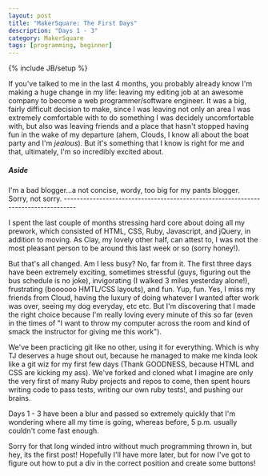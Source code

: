 ```yaml
---
layout: post
title: "MakerSquare: The First Days"
description: "Days 1 - 3"
category: MakerSquare
tags: [programming, beginner]
---
```

{% include JB/setup %}

If you've talked to me in the last 4 months, you probably already know I'm making a huge change in my life: leaving my editing job at an awesome company to become a web programmer/software engineer. It was a big, fairly difficult decision to make, since I was leaving not only an area I was extremely comfortable with to do something I was decidely uncomfortable with, but also was leaving friends and a place that hasn't stopped having fun in the wake of my departure (ahem, Clouds, I know all about the boat party and I'm <em>jealous</em>). But it's something that I know is right for me and that, ultimately, I'm so incredibly excited about.

<h5><em> Aside</em></h5>
I'm a bad blogger...a not concise, wordy, too big for my pants blogger. Sorry, not sorry.
----------------------------------------------------------------------------------

I spent the last couple of months stressing hard core about doing all my prework, which consisted of HTML, CSS, Ruby, Javascript, and jQuery, in addition to moving. As Clay, my lovely other half, can attest to, I was not the most pleasant person to be around this last week or so (sorry honey!).

But that's all changed. Am I less busy? No, far from it. The first three days have been extremely exciting, sometimes stressful (guys, figuring out the bus schedule is no joke), invigorating (I walked 3 miles yesterday alone!), frustrating (boooooo HMTL/CSS layouts), and fun. Yup, fun. Yes, I miss my friends from Cloud, having the luxury of doing whatever I wanted after work was over, seeing my dog everyday, etc etc. But I'm discovering that I made the right choice because I'm really loving every minute of this so far (even in the times of "I want to throw my computer across the room and kind of smack the instructor for giving me this work").

We've been practicing git like no other, using it for everything. Which is why TJ deserves a huge shout out, because he managed to make me kinda look like a git wiz for my first few days (Thank GOODNESS, because HTML and CSS are kicking my ass). We've forked and cloned what I imagine are only the very first of many Ruby projects and repos to come, then spent hours writing code to pass tests, writing our own ruby tests!, and pushing our brains.

Days 1 - 3 have been a blur and passed so extremely quickly that I'm wondering where all my time is going, whereas before, 5 p.m. usually couldn't come fast enough.

Sorry for that long winded intro without much programming thrown in, but hey, its the first post! Hopefully I'll have more later, but for now I've got to figure out how to put a div in the correct position and create some buttons!


